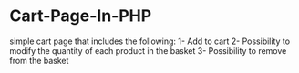 # Cart-Page-In-PHP
simple cart page that includes the following: 1- Add to cart 2- Possibility to modify the quantity of each product in the basket 3- Possibility to remove from the basket
